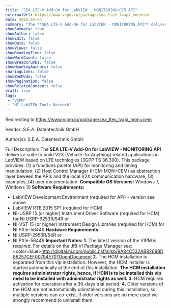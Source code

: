 ```yaml
---
title: "SEA LTE-V Add-On for LabVIEW - MONITORING+CEM API"
externalUrl: https://www.vipm.io/package/sea_ltev_lvapi_mon+cem
date: 2022-03-04
summary: "The **SEA LTE-V Add-On for LabVIEW - MONITORING API** delivers a suite to build V2X (Vehicle-To-Anything) related applications in LabVIEW based on LTE technlogies (3GPP TS 36."
showSummary: true
showAuthor: false
showEdit: false
showData: false
showViews: false
showReadingTime: false
showWordCount: false
showBreadcrumbs: false
showHeadingAnchors: false
sharingLinks: false
showZenMode: false
showPagination: false
showRelatedContent: false
draft: true
tags:
 - "VIPM"
 - "NI LabVIEW Tools Network"
---
```


Redirecting to https://www.vipm.io/package/sea_ltev_lvapi_mon+cem

Vendor: S.E.A. Datentechnik GmbH

Author(s): S.E.A. Datentechnik GmbH
 
Full Description:
The **SEA LTE-V Add-On for LabVIEW - MONITORING API** delivers a suite to build V2X (Vehicle-To-Anything) related applications in LabVIEW based on LTE technlogies (3GPP TS 36.300). This package provides: (1) a functions palette (API) for monitoring and timing manipulation, (2) Host Control Manager (HCM-MON+CEM) as abstraction layer beween the APIs and the local V2X communication hardware, (3) examples, (4) user documentation.
**Compatible OS Versions:** Windows 7, Windows 10
**Software Requirements:**
- LabVIEW Development Environment (required for API) - version see above
- LabVIEW RTE 2015 SP1 (required for HCM)
- NI-USRP 15 (or higher) Instrument Driver Software (required for HCM) for NI USRP-9253R/54R or
- NI-VST 15 (or higher) Instrument Design Libraries (required for HCM) for NI PXIe-5644R
**Hardware Requirements:**
- NI USRP-2953R/54R or
- NI PXIe-5644R
**Important Notes:**
**1.** The latest version of the VIPM is required. For details on the JKI VI Package Manager see:
<color=blue>http://digital.ni.com/public.nsf/allkb/9A84C532AB9268BD86257CEF00794E70?OpenDocument</color>
**2.** The HCM installation is separated from this vip installation. However, the HCM installer is started automatically at the end of this installation. **The HCM installation requires administrator rights, hence, if HCM is to be installed this vip need to be installed with administrator rights as well.**
**3.** HCM requires activation for operation after a 30-days trial period.
**4.** Older versions of the HCM are not automatically uninstalled during this installation, so multiple versions can co-exist. If older versions are no more used we strongly recommend to uninstall them.